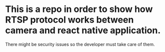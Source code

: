 # This is a repo in order to show how RTSP protocol works between camera and react native application.
There might be security issues so the developer must take care of them.

